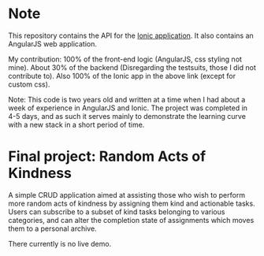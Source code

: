 # Note
This repository contains the API for the [Ionic application](https://github.com/maurei/Ionic-app). It also contains an AngularJS web application.

My contribution: 100% of the front-end logic (AngularJS, css styling not mine). About 30% of the backend (Disregarding the testsuits, those I did not contribute to). Also 100% of the Ionic app in the above link  (except for custom css).

Note: This code is two years old and written at a time when I had about a week of experience in AngularJS and Ionic. The project was completed in 4-5 days, and as such it serves mainly to demonstrate the learning curve with a new stack in a short period of time.

# Final project: Random Acts of Kindness
A simple CRUD application aimed at assisting those who wish to perform more random acts of kindness by assigning them kind and actionable tasks. Users can subscribe to a subset of kind tasks belonging to various categories, and can alter the completion state of assignments which moves them to a personal archive.

There currently is no live demo.

